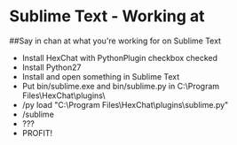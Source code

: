 # Sublime Text - Working at
##Say in chan at what you're working for on Sublime Text


- Install HexChat with PythonPlugin checkbox checked
- Install Python27
- Install and open something in Sublime Text
- Put bin/sublime.exe and bin/sublime.py in C:\Program Files\HexChat\plugins\
- /py load "C:\Program Files\HexChat\plugins\sublime.py"
- /sublime
- ???
- PROFIT!
